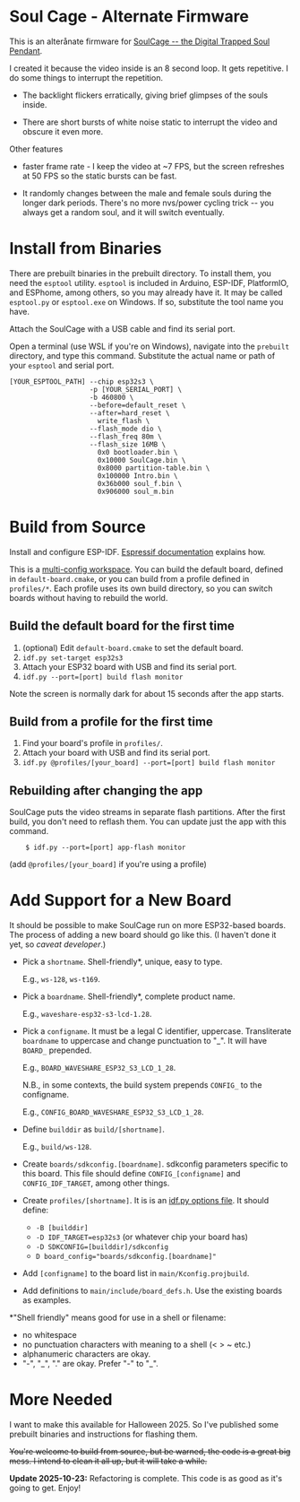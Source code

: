 # Soul Cage - Alternate Firmware

This is an alterånate firmware for [SoulCage -- the Digital Trapped Soul
Pendant](https://github.com/vishalsoniindia/SoulCage---The-Digital-Trapped-Soul-Pendant).

I created it because the video inside is an 8 second loop.  It gets
repetitive.  I do some things to interrupt the repetition.

* The backlight flickers erratically, giving brief glimpses of the souls
  inside.

* There are short bursts of white noise static to interrupt the video
  and obscure it even more.

Other features

 - faster frame rate - I keep the video at ~7 FPS, but the screen
   refreshes at 50 FPS so the static bursts can be fast.

 - It randomly changes between the male and female souls during the
   longer dark periods.  There's no more nvs/power cycling trick -- you
   always get a random soul, and it will switch eventually.

# Install from Binaries

There are prebuilt binaries in the prebuilt directory.  To install them,
you need the `esptool` utility.  `esptool` is included in Arduino,
ESP-IDF, PlatformIO, and ESPhome, among others, so you may already have
it.  It may be called `esptool.py` or `esptool.exe` on Windows.  If so,
substitute the tool name you have.

Attach the SoulCage with a USB cable and find its serial port.

Open a terminal (use WSL if you're on Windows), navigate into the
`prebuilt` directory, and type this command.  Substitute the actual name
or path of your `esptool` and serial port.

    [YOUR_ESPTOOL_PATH] --chip esp32s3 \
                        -p [YOUR_SERIAL_PORT] \
                        -b 460800 \
                        --before=default_reset \
                        --after=hard_reset \
                          write_flash \
                        --flash_mode dio \
                        --flash_freq 80m \
                        --flash_size 16MB \
                          0x0 bootloader.bin \
                          0x10000 SoulCage.bin \
                          0x8000 partition-table.bin \
                          0x100000 Intro.bin \
                          0x36b000 soul_f.bin \
                          0x906000 soul_m.bin


# Build from Source

Install and configure ESP-IDF.  [Espressif
documentation](https://docs.espressif.com/projects/esp-idf/en/v5.5.1/esp32s3/get-started/index.html)
explains how.

This is a [multi-config
workspace](https://github.com/espressif/esp-idf/blob/master/examples/build_system/cmake/multi_config/README.md).
You can build the default board, defined in `default-board.cmake`, or
you can build from a profile defined in `profiles/*`.  Each profile uses
its own build directory, so you can switch boards without having to
rebuild the world.

## Build the default board for the first time

  1. (optional) Edit `default-board.cmake` to set the default board.
  2. `idf.py set-target esp32s3`
  3. Attach your ESP32 board with USB and find its serial port.
  4. `idf.py --port=[port] build flash monitor`

  Note the screen is normally dark for about 15 seconds after the app
  starts.

## Build from a profile for the first time

  1. Find your board's profile in `profiles/`.
  2. Attach your board with USB and find its serial port.
  3. `idf.py @profiles/[your_board] --port=[port] build flash monitor`

## Rebuilding after changing the app

SoulCage puts the video streams in separate flash partitions.  After
the first build, you don't need to reflash them.  You can update just
the app with this command.
```
    $ idf.py --port=[port] app-flash monitor
```
(add `@profiles/[your_board]` if you're using a profile)


# Add Support for a New Board

It should be possible to make SoulCage run on more ESP32-based boards.
The process of adding a new board should go like this.  (I haven't done
it yet, so *caveat developer*.)

 - Pick a `shortname`.  Shell-friendly\*, unique, easy to type.
   
   E.g., `ws-128`, `ws-t169`.

 - Pick a `boardname`.  Shell-friendly\*, complete product name.
   
   E.g., `waveshare-esp32-s3-lcd-1.28`.

 - Pick a `configname`.  It must be a legal C identifier, uppercase.
   Transliterate `boardname` to uppercase and change punctuation to
   "\_".  It will have `BOARD_` prepended.

   E.g., `BOARD_WAVESHARE_ESP32_S3_LCD_1_28`.

   N.B., in some contexts, the build system prepends `CONFIG_` to the
   configname.

   E.g., `CONFIG_BOARD_WAVESHARE_ESP32_S3_LCD_1_28`.

 - Define `builddir` as `build/[shortname]`.

   E.g., `build/ws-128`.

 - Create `boards/sdkconfig.[boardname]`. sdkconfig parameters specific
   to this board.  This file should define `CONFIG_[configname]` and
   `CONFIG_IDF_TARGET`, among other things.

 - Create `profiles/[shortname]`.  It is is an
   [idf.py options file](https://docs.espressif.com/projects/esp-idf/en/v5.5.1/esp32s3/api-guides/tools/idf-py.html#global-options).
   It should define:
    + `-B [builddir]`
    + `-D IDF_TARGET=esp32s3` (or whatever chip your board has)
    + `-D SDKCONFIG=[builddir]/sdkconfig`
    + `D board_config="boards/sdkconfig.[boardname]"`

 - Add `[configname]` to the board list in `main/Kconfig.projbuild`.

 - Add definitions to `main/include/board_defs.h`.
   Use the existing boards as examples.

\*"Shell friendly" means good for use in a shell or filename:

 - no whitespace
 - no punctuation characters with meaning to a shell (&lt; &gt; ~ etc.)
 - alphanumeric characters are okay.
 - "-", "\_", "." are okay.  Prefer "-" to "\_".


# More Needed

I want to make this available for Halloween 2025.  So I've published
some prebuilt binaries and instructions for flashing them.

~~You're welcome to build from source, but be warned, the code is a great
big mess.  I intend to clean it all up, but it will take a while.~~

**Update 2025-10-23:** Refactoring is complete.
This code is as good as it's going to get.  Enjoy!

